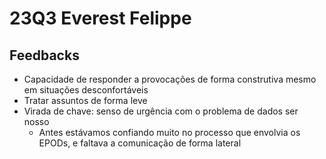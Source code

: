 # 23Q3 Everest Felippe
## Feedbacks
- Capacidade de responder a provocações de forma construtiva mesmo em situações desconfortáveis
- Tratar assuntos de forma leve
- Virada de chave: senso de urgência com o problema de dados ser nosso
	- Antes estávamos confiando muito no processo que envolvia os EPODs, e faltava a comunicação de forma lateral
